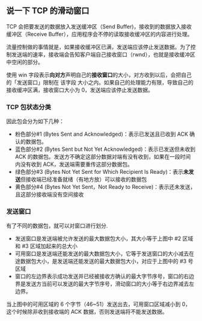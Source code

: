## 说一下 TCP 的滑动窗口

TCP 会把要发送的数据放入发送缓冲区（Send Buffer)，接收到的数据放入接收缓冲区（Receive Buffer），应用程序会不停的读取接收缓冲区的内容进行处理。

流量控制做的事情就是，如果接收缓冲区已满，发送端应该停止发送数据。为了控制发送端的速率，接收端会告知客户端自己接收窗口（rwnd），也就是接收缓冲区中空闲的部分。

使用 win 字段表示**向对方**声明自己的**接收窗口**的大小，对方收到以后，会把自己的「发送窗口」限制在 该字段 大小之内。如果自己的处理能力有限，导致自己的接收缓冲区满，接收窗口大小为 0，发送端应该停止发送数据。

### TCP 包状态分类

因此包会分为如下几种：

- 粉色部分#1 (Bytes Sent and Acknowledged)：表示已发送且已收到 ACK 确认的数据包。
- 蓝色部分#2 (Bytes Sent but Not Yet Acknowledged)：表示已发送但未收到 ACK 的数据包。发送方不确定这部分数据对端有没有收到，如果在一段时间内没有收到 ACK，发送端需要重传这部分数据包。
- 绿色部分#3 (Bytes Not Yet Sent for Which Recipient Is Ready)：表示**未发送**但接收端已经准备就绪（有地方放）可以接收的数据包
- 黄色部分#4 (Bytes Not Yet Sent，Not Ready to Receive)：表示还未发送，且这部分接收端没有空间接收

### 发送窗口

有了不同的数据包，就可以对窗口进行划分.

- 发送窗口是发送端被允许发送的最大数据包大小，其大小等于上图中 #2 区域和 #3 区域加起来的总大小
- 可用窗口是发送端还能发送的最大数据包大小，它等于发送窗口的大小减去在途数据包大小，是发送端还能发送的最大数据包大小，对应于上图中的 #3 号区域
- 窗口的左边界表示成功发送并已经被接收方确认的最大字节序号，窗口的右边界是发送方当前可以发送的最大字节序号，滑动窗口的大小等于右边界减去左边界。

当上图中的可用区域的 6 个字节（46~51）发送出去，可用窗口区域减小到 0，这个时候除非收到接收端的 ACK 数据，否则发送端将不能发送数据。
